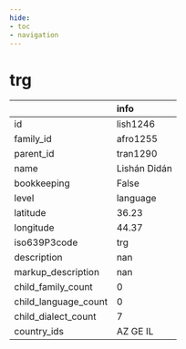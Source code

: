 ```yaml
---
hide:
- toc
- navigation
---
```

# trg
|                      | info         |
|:---------------------|:-------------|
| id                   | lish1246     |
| family_id            | afro1255     |
| parent_id            | tran1290     |
| name                 | Lishán Didán |
| bookkeeping          | False        |
| level                | language     |
| latitude             | 36.23        |
| longitude            | 44.37        |
| iso639P3code         | trg          |
| description          | nan          |
| markup_description   | nan          |
| child_family_count   | 0            |
| child_language_count | 0            |
| child_dialect_count  | 7            |
| country_ids          | AZ GE IL     |